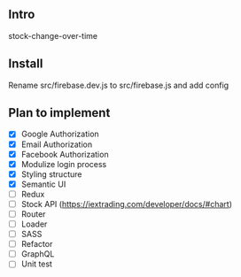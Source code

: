 ## Intro

stock-change-over-time


## Install

Rename src/firebase.dev.js to src/firebase.js and add config


## Plan to implement
- [x] Google Authorization
- [x] Email Authorization
- [x] Facebook Authorization
- [x] Modulize login process
- [x] Styling structure
- [x] Semantic UI
- [ ] Redux
- [ ] Stock API (https://iextrading.com/developer/docs/#chart)
- [ ] Router
- [ ] Loader
- [ ] SASS
- [ ] Refactor
- [ ] GraphQL
- [ ] Unit test